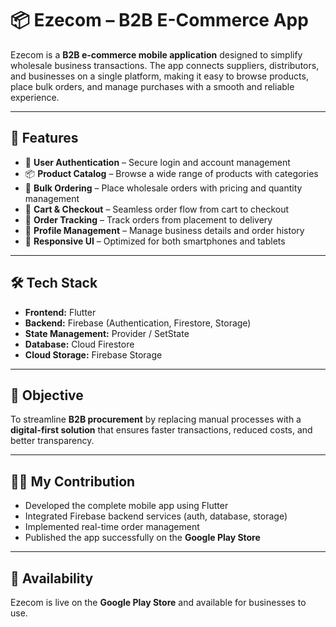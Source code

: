 # 📦 Ezecom – B2B E-Commerce App  

Ezecom is a **B2B e-commerce mobile application** designed to simplify wholesale business transactions. The app connects suppliers, distributors, and businesses on a single platform, making it easy to browse products, place bulk orders, and manage purchases with a smooth and reliable experience.  

---

## 🚀 Features
- 🔑 **User Authentication** – Secure login and account management  
- 📦 **Product Catalog** – Browse a wide range of products with categories  
- 🛒 **Bulk Ordering** – Place wholesale orders with pricing and quantity management  
- 🧾 **Cart & Checkout** – Seamless order flow from cart to checkout  
- 🚚 **Order Tracking** – Track orders from placement to delivery  
- 👤 **Profile Management** – Manage business details and order history  
- 📱 **Responsive UI** – Optimized for both smartphones and tablets  

---

## 🛠️ Tech Stack
- **Frontend:** Flutter  
- **Backend:** Firebase (Authentication, Firestore, Storage)  
- **State Management:** Provider / SetState  
- **Database:** Cloud Firestore  
- **Cloud Storage:** Firebase Storage  

---

## 🎯 Objective
To streamline **B2B procurement** by replacing manual processes with a **digital-first solution** that ensures faster transactions, reduced costs, and better transparency.  

---

## 👨‍💻 My Contribution
- Developed the complete mobile app using Flutter  
- Integrated Firebase backend services (auth, database, storage)  
- Implemented real-time order management  
- Published the app successfully on the **Google Play Store**  

---

## 📲 Availability
Ezecom is live on the **Google Play Store** and available for businesses to use.  
